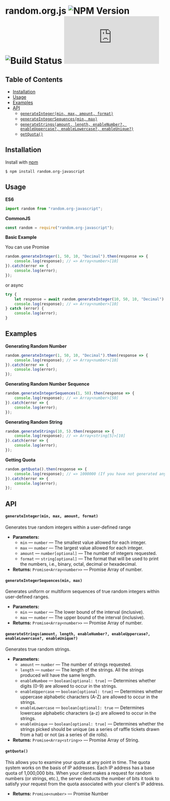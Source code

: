 # random.org.js ![NPM Version](https://img.shields.io/npm/v/random.org-javascript?style=flat-square) ![Build Status](https://img.shields.io/github/workflow/status/MrAdhit/Random.org.js/Basic%20Test?style=flat-square) ![Dependencies](https://img.shields.io/david/mradhit/random.org.js?style=flat-square)



## Table of Contents
<!-- START doctoc generated TOC please keep comment here to allow auto update -->
<!-- DON'T EDIT THIS SECTION, INSTEAD RE-RUN doctoc TO UPDATE -->

- [Installation](#installation)
- [Usage](#usage)
- [Examples](#examples)
- [API](#api)
    - [`generateInteger(min, max, amount, format)`](#generateintegermin-max-amount-format)
    - [`generateIntegerSequences(min, max)`](#generateintegersequencesmin-max)
    - [`generateStrings(amount, length, enableNumber?, enableUppercase?, enableLowercase?, enableUnique?)`](#generatestringsamount-length-enablenumber-enableuppercase-enablelowercase-enableunique)
    - [`getQuota()`](#getquota)

<!-- END doctoc generated TOC please keep comment here to allow auto update -->


## Installation

Install with [npm](https://www.npmjs.com/package/random.org-javascript)

```
$ npm install random.org-javascript
```



## Usage

**ES6**

```javascript
import random from "random.org-javascript";
```

**CommonJS**

```javascript
const random = require("random.org-javascript");
```



**Basic Example**

You can use Promise

```javascript
random.generateInteger(1, 50, 10, "Decimal").then(response => {
    console.log(response); // => Array<number>[10]
}).catch(error => {
    console.log(error);
});
```

or async

```javascript
try {
    let response = await random.generateInteger(10, 50, 10, "Decimal")
    console.log(response); // => Array<number>[10]
} catch (error) {
    console.log(error);
}
```



## Examples

**Generating Random Number**

```javascript
random.generateInteger(1, 50, 10, "Decimal").then(response => {
    console.log(response); // => Array<number>[10]
}).catch(error => {
    console.log(error);
});
```



**Generating Random Number Sequence**

```javascript
random.generateIntegerSequences(1, 50).then(response => {
    console.log(response); // => Array<number>[50]
}).catch(error => {
    console.log(error);
});
```



**Generating Random String**

```javascript
random.generateStrings(10, 5).then(response => {
    console.log(response); // => Array<string[5]>[10]
}).catch(error => {
    console.log(error);
});
```



**Getting Quota**

```javascript
random.getQuota().then(response => {
    console.log(response); // => 1000000 (If you have not generated anything yet)
}).catch(error => {
    console.log(error);
});
```



## API

#### `generateInteger(min, max, amount, format)`

Generates true random integers within a user-defined range

* **Parameters:**
    * `min` — `number` — The smallest value allowed for each integer.
    * `max` — `number` — The largest value allowed for each integer.
    * `amount` — `number[optional]` — The number of integers requested.
    * `format` — `string[optional]` — The format that will be used to print the numbers, i.e., binary, octal, decimal or hexadecimal.
 * **Returns:** `Promise<Array<number>>` — Promise Array of number.



#### `generateIntegerSequences(min, max)`

Generates uniform or multiform sequences of true random integers within user-defined ranges.

* **Parameters:**
    * `min` — `number` — The lower bound of the interval (inclusive).
    * `max` — `number` — The upper bound of the interval (inclusive).
 * **Returns:** `Promise<Array<number>>` — Promise Array of number.



#### `generateStrings(amount, length, enableNumber?, enableUppercase?, enableLowercase?, enableUnique?)`

Generates true random strings.

 * **Parameters:**
   * `amount` — `number` — The number of strings requested.
   * `length` — `number` — The length of the strings. All the strings produced will have the same length.
   * `enableNumbee` — `boolean[optional: true]` — Determines whether digits (0-9) are allowed to occur in the strings.
   * `enableUppercase` — `boolean[optional: true]` — Determines whether uppercase alphabetic characters (A-Z) are allowed to occur in the strings.
   * `enableLowercase` — `boolean[optional]: true` — Determines lowercase alphabetic characters (a-z) are allowed to occur in the strings.
   * `enableUnique` — `boolean[optional: true]` — Determines whether the strings picked should be unique (as a series of raffle tickets drawn from a hat) or not (as a series of die rolls).
 * **Returns:** `Promise<Array<string>>` — Promise Array of String.



#### `getQuota()`

This allows you to examine your quota at any point in time. The quota system works on the basis of IP addresses. Each IP address has a base quota of 1,000,000 bits. When your client makes a request for random numbers (or strings, etc.), the server deducts the number of bits it took to satisfy your request from the quota associated with your client's IP address.

 * **Returns:** `Promise<number>` — Promise Number